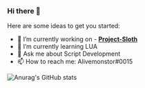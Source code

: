 ### Hi there 👋


Here are some ideas to get you started:

- 🔭 I’m currently working on - <a href="https://github.com/Project-Sloth">**Project-Sloth**</a>
- 🌱 I’m currently learning LUA
- 💬 Ask me about Script Development
- 📫 How to reach me: Alivemonstor#0015


![Anurag's GitHub stats](https://github-readme-stats.vercel.app/api?username=Alivemonstor&show_icons=true&theme=tokyonight)
